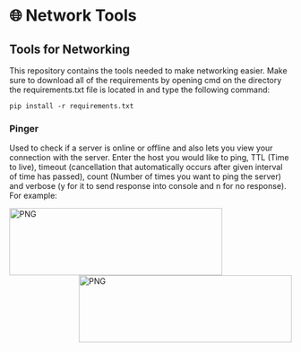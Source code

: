 # 🌐 Network Tools
 ## Tools for Networking
  This repository contains the tools needed to make networking easier.
  Make sure to download all of the requirements by opening cmd on the directory the requirements.txt file is located in and type the following command:

  ```pip install -r requirements.txt```

 ### Pinger
  Used to check if a server is online or offline and also lets you view your connection with the server.
  Enter the host you would like to ping, TTL (Time to live), timeout (cancellation that automatically occurs after given interval of time has passed), count (Number of times you want to ping the server) and verbose (y for it to send response into console and n for no response). For example:

  <img align="left" alt="PNG" src="https://raw.githubusercontent.com/xTornaido/Network-Tools/master/images/example1.png" width="380" height="120" />
  <img align="right" alt="PNG" src="https://raw.githubusercontent.com/xTornaido/Network-Tools/master/images/example2.png" width="380" height="120" />